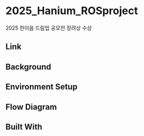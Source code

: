 # 2025_Hanium_ROSproject
2025 한이음 드림업 공모전 장려상 수상 

## Link

## Background

## Environment Setup

## Flow Diagram

## Built With
